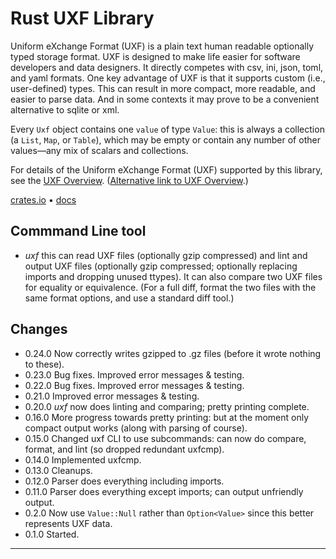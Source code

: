 # Rust UXF Library

Uniform eXchange Format (UXF) is a plain text human readable optionally
typed storage format. UXF is designed to make life easier for software
developers and data designers. It directly competes with csv, ini, json,
toml, and yaml formats. One key advantage of UXF is that it supports custom
(i.e., user-defined) types. This can result in more compact, more readable,
and easier to parse data. And in some contexts it may prove to be a
convenient alternative to sqlite or xml.

Every `Uxf` object contains one `value` of type ``Value``: this is always a
collection (a ``List``, ``Map``, or ``Table``), which may be empty or
contain any number of other values—any mix of scalars and collections.

For details of the Uniform eXchange Format (UXF) supported by this library,
see the [UXF Overview](../README.md). ([Alternative link to UXF
Overview](https://github.com/mark-summerfield/uxf/blob/main/README.md).)

[crates.io](https://crates.io/crates/uxf) •
[docs](https://docs.rs/uxf/latest/uxf/)

## Commmand Line tool

- _uxf_ this can read UXF files (optionally gzip compressed) and lint and
  output UXF files (optionally gzip compressed; optionally replacing imports
  and dropping unused ttypes). It can also compare two UXF files for
  equality or equivalence. (For a full diff, format the two files with the
  same format options, and use a standard diff tool.)

## Changes

- 0.24.0 Now correctly writes gzipped to .gz files (before it wrote nothing
  to these).
- 0.23.0 Bug fixes. Improved error messages & testing.
- 0.22.0 Bug fixes. Improved error messages & testing.
- 0.21.0 Improved error messages & testing.
- 0.20.0 _uxf_ now does linting and comparing; pretty printing complete.
- 0.16.0 More progress towards pretty printing: but at the moment only
  compact output works (along with parsing of course).
- 0.15.0 Changed uxf CLI to use subcommands: can now do compare, format, and
  lint (so dropped redundant uxfcmp).
- 0.14.0 Implemented uxfcmp.
- 0.13.0 Cleanups.
- 0.12.0 Parser does everything including imports.
- 0.11.0 Parser does everything except imports; can output unfriendly
  output.
- 0.2.0 Now use `Value::Null` rather than `Option<Value>` since this better
  represents UXF data.
- 0.1.0 Started.

---
